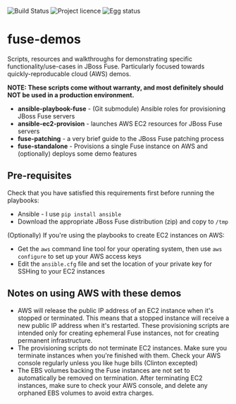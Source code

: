 ![Build Status][buildstatus]
![Project licence][licence]
![Egg status][eggs]

# fuse-demos

Scripts, resources and walkthroughs for demonstrating specific functionality/use-cases in JBoss Fuse. Particularly focused towards quickly-reproducable cloud (AWS) demos.

**NOTE: These scripts come without warranty, and most definitely should NOT be used in a production environment.**

- **ansible-playbook-fuse** - (Git submodule) Ansible roles for provisioning JBoss Fuse servers
- **ansible-ec2-provision** - launches AWS EC2 resources for JBoss Fuse servers
- **fuse-patching** - a very brief guide to the JBoss Fuse patching process
- **fuse-standalone** - Provisions a single Fuse instance on AWS and (optionally) deploys some demo features

## Pre-requisites

Check that you have satisfied this requirements first before running the playbooks:

- Ansible - I use `pip install ansible`
- Download the appropriate JBoss Fuse distribution (zip) and copy to `/tmp`

(Optionally) If you're using the playbooks to create EC2 instances on AWS:

- Get the `aws` command line tool for your operating system, then use `aws configure` to set up your AWS access keys
- Edit the `ansible.cfg` file and set the location of your private key for SSHing to your EC2 instances

## Notes on using AWS with these demos

- AWS will release the public IP address of an EC2 instance when it's stopped or terminated. This means that a stopped instance will receive a new public IP address when it's restarted. These provisioning scripts are intended only for creating ephemeral Fuse instances, not for creating permanent infrastructure.
- The provisioning scripts do not terminate EC2 instances. Make sure you terminate instances when you're finished with them. Check your AWS console regularly unless you like huge bills (Clinton excepted)
- The EBS volumes backing the Fuse instances are not set to automatically be removed on termination. After terminating EC2 instances, make sure to check your AWS console, and delete any orphaned EBS volumes to avoid extra charges.


[buildstatus]: https://api.travis-ci.org/monodot/fuse-demos.svg?branch=master
[licence]: https://img.shields.io/github/license/monodot/fuse-demos.svg
[eggs]: https://img.shields.io/badge/eggs-baked-yellow.svg
